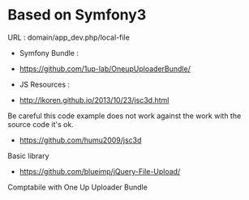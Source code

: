 # Based on Symfony3

URL : domain/app_dev.php/local-file

* Symfony Bundle : 

* https://github.com/1up-lab/OneupUploaderBundle/


* JS Resources : 

* http://lkoren.github.io/2013/10/23/jsc3d.html

Be careful this code example does not work against the work with the source code it's ok.

* https://github.com/humu2009/jsc3d

Basic library 

* https://github.com/blueimp/jQuery-File-Upload/

Comptabile with One Up Uploader Bundle 